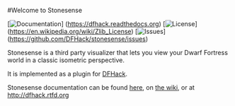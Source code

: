 #Welcome to Stonesense

[![Documentation](https://readthedocs.org/projects/dfhack/badge)]
(https://dfhack.readthedocs.org)
[![License](https://img.shields.io/badge/license-Zlib-blue.svg)]
(https://en.wikipedia.org/wiki/Zlib_License)
[![Issues](http://githubbadges.herokuapp.com/DFHack/stonesense/issues)]
(https://github.com/DFHack/stonesense/issues)

Stonesense is a third party visualizer that lets you view your Dwarf Fortress world in a classic isometric perspective.

It is implemented as a plugin for [DFHack](https://github.com/DFHack/dfhack).

Stonesense documentation can be found [here](./docs/Stonesense.rst),
on [the wiki](http://dwarffortresswiki.org/Stonesense),
or at http://dfhack.rtfd.org
